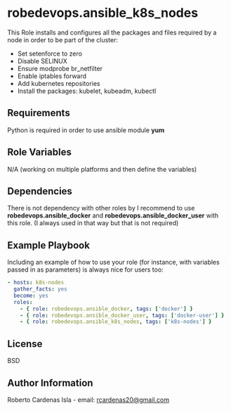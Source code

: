robedevops.ansible_k8s_nodes
=========

This Role installs and configures all the packages and files required by a node in order to be part of the cluster:

* Set setenforce to zero
* Disable SELINUX
* Ensure modprobe br_netfilter
* Enable iptables forward
* Add kubernetes repositories
* Install the packages: kubelet, kubeadm, kubectl

Requirements
------------

Python is required in order to use ansible module **yum**

Role Variables
--------------

N/A (working on multiple platforms and then define the variables)

Dependencies
------------

There is not dependency with other roles by I recommend to use **robedevops.ansible_docker** and **robedevops.ansible_docker_user** with this role. (I always used in that way but that is not required)

Example Playbook
----------------

Including an example of how to use your role (for instance, with variables passed in as parameters) is always nice for users too:

```yaml
- hosts: k8s-nodes
  gather_facts: yes
  become: yes
  roles:
    - { role: robedevops.ansible_docker, tags: ['docker'] }
    - { role: robedevops.ansible_docker_user, tags: ['docker-user'] }
    - { role: robedevops.ansible_k8s_nodes, tags: ['k8s-nodes'] }
```

License
-------

BSD

Author Information
------------------

Roberto Cardenas Isla - email: rcardenas20@gmail.com